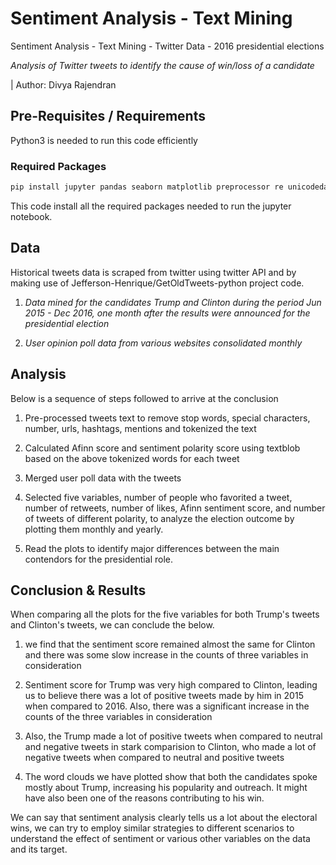 # Sentiment Analysis - Text Mining
Sentiment Analysis - Text Mining - Twitter Data - 2016 presidential elections

*Analysis of Twitter tweets to identify the cause of win/loss of a candidate*

| Author: Divya Rajendran

## Pre-Requisites / Requirements
Python3 is needed to run this code efficiently
### Required Packages
```python
pip install jupyter pandas seaborn matplotlib preprocessor re unicodedata nltk contractions inflect textblob afinn collections wordcloud
```
This code install all the required packages needed to run the jupyter notebook.

## Data
Historical tweets data is scraped from twitter using twitter API and by making use of Jefferson-Henrique/GetOldTweets-python project code.

1. *Data mined for the candidates Trump and Clinton during the period Jun 2015 - Dec 2016, one month after the results were announced for the presidential election*

2. *User opinion poll data from various websites consolidated monthly*


## Analysis
Below is a sequence of steps followed to arrive at the conclusion

1. Pre-processed tweets text to remove stop words, special characters, number, urls, hashtags, mentions and tokenized the text

2. Calculated Afinn score and sentiment polarity score using textblob based on the above tokenized words for each tweet

3. Merged user poll data with the tweets

4. Selected five variables, number of people who favorited a tweet, number of retweets, number of likes, Afinn sentiment score, and number of tweets of different polarity, to analyze the election outcome by plotting them monthly and yearly.

5. Read the plots to identify major differences between the main contendors for the presidential role.

## Conclusion & Results
When comparing all the plots for the five variables for both Trump's tweets and Clinton's tweets, we can conclude the below.

1. we find that the sentiment score remained almost the same for Clinton and there was some slow increase in the counts of three variables in consideration

2. Sentiment score for Trump was very high compared to Clinton, leading us to believe there was a lot of positive tweets made by him in 2015 when compared to 2016. Also, there was a significant increase in the counts of the three variables in consideration

3. Also, the Trump made a lot of positive tweets when compared to neutral and negative tweets in stark comparision to Clinton, who made a lot of negative tweets when compared to neutral and positive tweets

4. The word clouds we have plotted show that both the candidates spoke mostly about Trump, increasing his popularity and outreach. It might have also been one of the reasons contributing to his win.

We can say that sentiment analysis clearly tells us a lot about the electoral wins, we can try to employ similar strategies to different scenarios to understand the effect of sentiment or various other variables on the data and its target.
